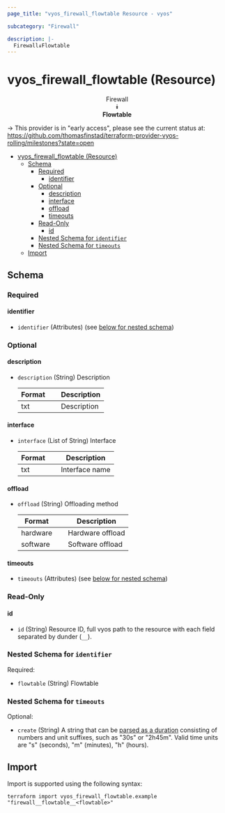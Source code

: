 ```yaml
---
page_title: "vyos_firewall_flowtable Resource - vyos"

subcategory: "Firewall"

description: |-
  Firewall⯯Flowtable
---
```


# vyos_firewall_flowtable (Resource)
<center>


Firewall  
⯯  
**Flowtable**


</center>

-> This provider is in "early access", please see the current status at: https://github.com/thomasfinstad/terraform-provider-vyos-rolling/milestones?state=open

<!--TOC-->

- [vyos_firewall_flowtable (Resource)](#vyos_firewall_flowtable-resource)
  - [Schema](#schema)
    - [Required](#required)
      - [identifier](#identifier)
    - [Optional](#optional)
      - [description](#description)
      - [interface](#interface)
      - [offload](#offload)
      - [timeouts](#timeouts)
    - [Read-Only](#read-only)
      - [id](#id)
    - [Nested Schema for `identifier`](#nested-schema-for-identifier)
    - [Nested Schema for `timeouts`](#nested-schema-for-timeouts)
  - [Import](#import)

<!--TOC-->

<!-- schema generated by tfplugindocs -->
## Schema

### Required

#### identifier
- `identifier` (Attributes) (see [below for nested schema](#nestedatt--identifier))

### Optional

#### description
- `description` (String) Description

    |  Format  &emsp;|  Description  |
    |----------|---------------|
    |  txt     &emsp;|  Description  |
#### interface
- `interface` (List of String) Interface

    |  Format  &emsp;|  Description     |
    |----------|------------------|
    |  txt     &emsp;|  Interface name  |
#### offload
- `offload` (String) Offloading method

    |  Format    &emsp;|  Description       |
    |------------|--------------------|
    |  hardware  &emsp;|  Hardware offload  |
    |  software  &emsp;|  Software offload  |
#### timeouts
- `timeouts` (Attributes) (see [below for nested schema](#nestedatt--timeouts))

### Read-Only

#### id
- `id` (String) Resource ID, full vyos path to the resource with each field separated by dunder (`__`).

<a id="nestedatt--identifier"></a>
### Nested Schema for `identifier`

Required:

- `flowtable` (String) Flowtable


<a id="nestedatt--timeouts"></a>
### Nested Schema for `timeouts`

Optional:

- `create` (String) A string that can be [parsed as a duration](https://pkg.go.dev/time#ParseDuration) consisting of numbers and unit suffixes, such as &#34;30s&#34; or &#34;2h45m&#34;. Valid time units are &#34;s&#34; (seconds), &#34;m&#34; (minutes), &#34;h&#34; (hours).

## Import

Import is supported using the following syntax:

```shell
terraform import vyos_firewall_flowtable.example "firewall__flowtable__<flowtable>"
```
